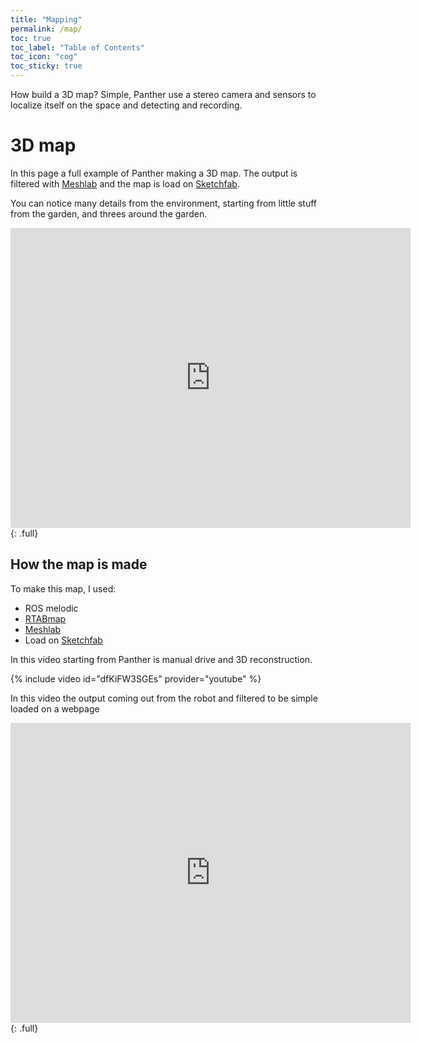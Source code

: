 ```yaml
---
title: "Mapping"
permalink: /map/
toc: true
toc_label: "Table of Contents"
toc_icon: "cog"
toc_sticky: true
---
```


How build a 3D map? Simple, Panther use a stereo camera and sensors to localize itself on the space and detecting and recording.

# 3D map

In this page a full example of Panther making a 3D map. The output is filtered with [Meshlab](https://www.meshlab.net/) and the map is load on [Sketchfab](https://sketchfab.com/raffaello86).

You can notice many details from the environment, starting from little stuff from the garden, and threes around the garden.

<div class="sketchfab-embed-wrapper"> <iframe title="Garden holiday home" frameborder="0" allowfullscreen mozallowfullscreen="true" webkitallowfullscreen="true" allow="autoplay; fullscreen; xr-spatial-tracking" xr-spatial-tracking execution-while-out-of-viewport execution-while-not-rendered web-share width="640" height="480" src="https://sketchfab.com/models/30346495074a46f3871c090a855f71a2/embed?autospin=0&autostart=1&ui_theme=dark"> </iframe> </div>
{: .full}

## How the map is made

To make this map, I used:
* ROS melodic
* [RTABmap](http://introlab.github.io/rtabmap/)
* [Meshlab](https://www.meshlab.net/)
* Load on [Sketchfab](https://sketchfab.com/raffaello86)

In this video starting from Panther is manual drive and 3D reconstruction.

{% include video id="dfKiFW3SGEs" provider="youtube" %}

In this video the output coming out from the robot and filtered to be simple loaded on a webpage

<div class="sketchfab-embed-wrapper"> <iframe title="Garden - Panther" frameborder="0" allowfullscreen mozallowfullscreen="true" webkitallowfullscreen="true" allow="autoplay; fullscreen; xr-spatial-tracking" xr-spatial-tracking execution-while-out-of-viewport execution-while-not-rendered web-share width="640" height="480" src="https://sketchfab.com/models/2b4c989204f24723b41ae095925fbb19/embed?autospin=0&autostart=1&ui_theme=dark"> </iframe> </div>
{: .full}